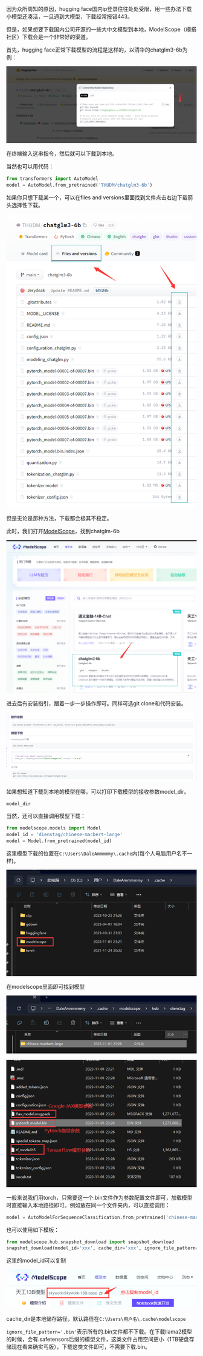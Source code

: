 因为众所周知的原因，hugging face国内ip登录往往处处受限，用一些办法下载小模型还凑活，一旦遇到大模型，下载经常报错443。

但是，如果想要下载国内公司开源的一些大中文模型到本地，ModelScope（模搭社区）下载会是一个非常好的渠道。

首先，hugging face正常下载模型的流程是这样的，以清华的chatglm3-6b为例：

![img.png](img.png)

在终端输入这串指令，然后就可以下载到本地。

当然也可以用代码：

```python
from transformers import AutoModel
model = AutoModel.from_pretrained('THUDM/chatglm3-6b')
```

如果你只想下载某一个，可以在files and versions里面找到文件点击右边下载箭头选择性下载。

![img_3.png](img_3.png)

但是无论是那种方法，下载都会极其不稳定。

此时，我们打开[ModelScope](https://modelscope.cn/models)，找到chatglm-6b

![img_1.png](img_1.png)

进去后有安装指引，跟着一步一步操作即可。同样可选git clone和代码安装。

![img_2.png](img_2.png)

如果想知道下载到本地的模型在哪，可以打印下载模型的接收参数model_dir。

```python
model_dir
```

当然，还可以直接调用模型下载：

```python
from modelscope.models import Model
model_id = 'dienstag/chinese-macbert-large'
model = Model.from_pretrained(model_id)
```

这里模型下载的位置在`C:\Users\DaleAmmmmmy\.cache`内(每个人电脑用户名不一样)。

![img_4.png](img_4.png)

在modelscope里面即可找到模型

![img_5.png](img_5.png)

![img_6.png](img_6.png)

一般来说我们用torch，只需要这一个.bin文件作为参数配置文件即可，加载模型时直接输入本地路径即可。例如放在同一个文件夹内，可以直接调用：

```python
model = AutoModelForSequenceClassification.from_pretrained('chinese-macbert-large')
```

也可以使用如下模板：

```python
from modelscope.hub.snapshot_download import snapshot_download
snapshot_download(model_id='xxx', cache_dir='xxx', ignore_file_pattern='.bin')
```

这里的model_id可以复制

![img_7.png](img_7.png)

cache_dir是本地储存路径，默认路径在`C:\Users\用户名\.cache\modelscope`

`ignore_file_pattern='.bin'`表示所有的.bin文件都不下载。在下载llama2模型的时候，会有.safetensors后缀的模型文件，这类文件占用空间更小（1TB硬盘存储现在看来确实丐版），下载这类文件即可，不需要下载.bin。